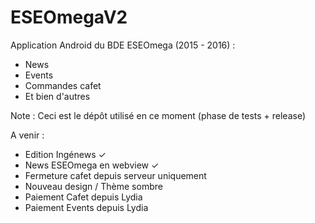 # ESEOmegaV2
Application Android du BDE ESEOmega (2015 - 2016) : 
- News
- Events
- Commandes cafet
- Et bien d'autres

Note : Ceci est le dépôt utilisé en ce moment (phase de tests + release)

A venir :
- Edition Ingénews ✓
- News ESEOmega en webview ✓
- Fermeture cafet depuis serveur uniquement
- Nouveau design / Thème sombre
- Paiement Cafet depuis Lydia
- Paiement Events depuis Lydia